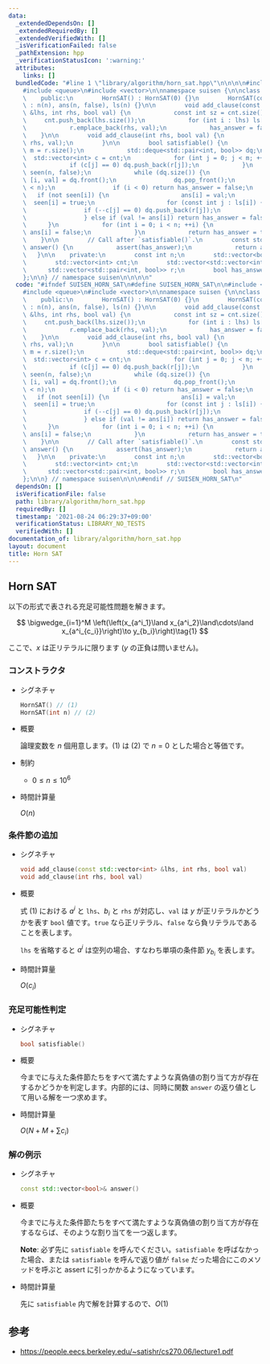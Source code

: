 ```yaml
---
data:
  _extendedDependsOn: []
  _extendedRequiredBy: []
  _extendedVerifiedWith: []
  _isVerificationFailed: false
  _pathExtension: hpp
  _verificationStatusIcon: ':warning:'
  attributes:
    links: []
  bundledCode: "#line 1 \"library/algorithm/horn_sat.hpp\"\n\n\n\n#include <cassert>\n\
    #include <queue>\n#include <vector>\n\nnamespace suisen {\n\nclass HornSAT {\n\
    \    public:\n        HornSAT() : HornSAT(0) {}\n        HornSAT(const int n)\
    \ : n(n), ans(n, false), ls(n) {}\n\n        void add_clause(const std::vector<int>\
    \ &lhs, int rhs, bool val) {\n            const int sz = cnt.size();\n       \
    \     cnt.push_back(lhs.size());\n            for (int i : lhs) ls[i].push_back(sz);\n\
    \            r.emplace_back(rhs, val);\n            has_answer = false;\n    \
    \    }\n\n        void add_clause(int rhs, bool val) {\n            add_clause({},\
    \ rhs, val);\n        }\n\n        bool satisfiable() {\n            const int\
    \ m = r.size();\n            std::deque<std::pair<int, bool>> dq;\n          \
    \  std::vector<int> c = cnt;\n            for (int j = 0; j < m; ++j) {\n    \
    \            if (c[j] == 0) dq.push_back(r[j]);\n            }\n            std::vector<bool>\
    \ seen(n, false);\n            while (dq.size()) {\n                const auto\
    \ [i, val] = dq.front();\n                dq.pop_front();\n                assert(i\
    \ < n);\n                if (i < 0) return has_answer = false;\n             \
    \   if (not seen[i]) {\n                    ans[i] = val;\n                  \
    \  seen[i] = true;\n                    for (const int j : ls[i]) {\n        \
    \                if (--c[j] == 0) dq.push_back(r[j]);\n                    }\n\
    \                } else if (val != ans[i]) return has_answer = false;\n      \
    \      }\n            for (int i = 0; i < n; ++i) {\n                if (not seen[i])\
    \ ans[i] = false;\n            }\n            return has_answer = true;\n    \
    \    }\n\n        // Call after `satisfiable()`.\n        const std::vector<bool>&\
    \ answer() {\n            assert(has_answer);\n            return ans;\n     \
    \   }\n\n    private:\n        const int n;\n        std::vector<bool> ans;\n\
    \        std::vector<int> cnt;\n        std::vector<std::vector<int>> ls;\n  \
    \      std::vector<std::pair<int, bool>> r;\n        bool has_answer = true;\n\
    };\n\n} // namespace suisen\n\n\n\n"
  code: "#ifndef SUISEN_HORN_SAT\n#define SUISEN_HORN_SAT\n\n#include <cassert>\n\
    #include <queue>\n#include <vector>\n\nnamespace suisen {\n\nclass HornSAT {\n\
    \    public:\n        HornSAT() : HornSAT(0) {}\n        HornSAT(const int n)\
    \ : n(n), ans(n, false), ls(n) {}\n\n        void add_clause(const std::vector<int>\
    \ &lhs, int rhs, bool val) {\n            const int sz = cnt.size();\n       \
    \     cnt.push_back(lhs.size());\n            for (int i : lhs) ls[i].push_back(sz);\n\
    \            r.emplace_back(rhs, val);\n            has_answer = false;\n    \
    \    }\n\n        void add_clause(int rhs, bool val) {\n            add_clause({},\
    \ rhs, val);\n        }\n\n        bool satisfiable() {\n            const int\
    \ m = r.size();\n            std::deque<std::pair<int, bool>> dq;\n          \
    \  std::vector<int> c = cnt;\n            for (int j = 0; j < m; ++j) {\n    \
    \            if (c[j] == 0) dq.push_back(r[j]);\n            }\n            std::vector<bool>\
    \ seen(n, false);\n            while (dq.size()) {\n                const auto\
    \ [i, val] = dq.front();\n                dq.pop_front();\n                assert(i\
    \ < n);\n                if (i < 0) return has_answer = false;\n             \
    \   if (not seen[i]) {\n                    ans[i] = val;\n                  \
    \  seen[i] = true;\n                    for (const int j : ls[i]) {\n        \
    \                if (--c[j] == 0) dq.push_back(r[j]);\n                    }\n\
    \                } else if (val != ans[i]) return has_answer = false;\n      \
    \      }\n            for (int i = 0; i < n; ++i) {\n                if (not seen[i])\
    \ ans[i] = false;\n            }\n            return has_answer = true;\n    \
    \    }\n\n        // Call after `satisfiable()`.\n        const std::vector<bool>&\
    \ answer() {\n            assert(has_answer);\n            return ans;\n     \
    \   }\n\n    private:\n        const int n;\n        std::vector<bool> ans;\n\
    \        std::vector<int> cnt;\n        std::vector<std::vector<int>> ls;\n  \
    \      std::vector<std::pair<int, bool>> r;\n        bool has_answer = true;\n\
    };\n\n} // namespace suisen\n\n\n#endif // SUISEN_HORN_SAT\n"
  dependsOn: []
  isVerificationFile: false
  path: library/algorithm/horn_sat.hpp
  requiredBy: []
  timestamp: '2021-08-24 06:29:37+09:00'
  verificationStatus: LIBRARY_NO_TESTS
  verifiedWith: []
documentation_of: library/algorithm/horn_sat.hpp
layout: document
title: Horn SAT
---
```


## Horn SAT

以下の形式で表される充足可能性問題を解きます。

$$
\bigwedge_{i=1}^M \left(\left(x_{a^i_1}\land x_{a^i_2}\land\cdots\land x_{a^i_{c_i}}\right)\to y_{b_i}\right)\tag{1}
$$

ここで、$x$ は正リテラルに限ります ($y$ の正負は問いません)。

### コンストラクタ

- シグネチャ

  ```cpp
  HornSAT() // (1)
  HornSAT(int n) // (2)
  ```

- 概要

  論理変数を $n$ 個用意します。(1) は (2) で $n=0$ とした場合と等価です。

- 制約

  - $0\leq n\leq 10^6$

- 時間計算量

  $O(n)$

### 条件節の追加

- シグネチャ

  ```cpp
  void add_clause(const std::vector<int> &lhs, int rhs, bool val)
  void add_clause(int rhs, bool val)
  ```

- 概要

  式 $(1)$ における $a^i$ と `lhs`、$b_i$ と `rhs` が対応し、`val` は $y$ が正リテラルかどうかを表す `bool` 値です。`true` なら正リテラル、`false` なら負リテラルであることを表します。

  `lhs` を省略すると $a^i$ は空列の場合、すなわち単項の条件節 $y_{b_i}$ を表します。

- 時間計算量

  $O(c_i)$

### 充足可能性判定

- シグネチャ

  ```cpp
  bool satisfiable()
  ```

- 概要

  今までに与えた条件節たちをすべて満たすような真偽値の割り当て方が存在するかどうかを判定します。内部的には、同時に関数 `answer` の返り値として用いる解を一つ求めます。

- 時間計算量

  $O(N+M+\sum c_i)$

### 解の例示

- シグネチャ

  ```cpp
  const std::vector<bool>& answer()
  ```

- 概要

  今までに与えた条件節たちをすべて満たすような真偽値の割り当て方が存在するならば、そのような割り当てを一つ返します。

  __Note__: 必ず先に `satisfiable` を呼んでください。`satisfiable` を呼ばなかった場合、または `satisfiable` を呼んで返り値が `false` だった場合にこのメソッドを呼ぶと assert に引っかかるようになっています。

- 時間計算量

  先に `satisfiable` 内で解を計算するので、$O(1)$
  
## 参考

- https://people.eecs.berkeley.edu/~satishr/cs270.06/lecture1.pdf
